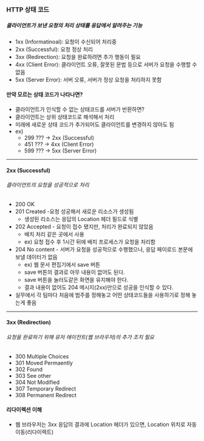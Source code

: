 ### HTTP 상태 코드
##### 클라이언트가 보낸 요청의 처리 상태를 응답에서 알려주는 기능
* 1xx (Informatinoal): 요청이 수신되어 처리중
* 2xx (Successful): 요청 정상 처리
* 3xx (Redirection): 요청을 완료하려면 추가 행동이 필요
* 4xx (Client Error): 클라이언트 오류, 잘못된 문법 등으로 서버가 요청을 수행할 수 없음
* 5xx (Server Error): 서버 오류, 서버가 정상 요청을 처리하지 못함

#### 만약 모르는 상태 코드가 나타나면?
* 클라이언트가 인식할 수 없는 상태코드를 서버가 반환하면?
* 클라이언트는 상위 상태코드로 해석해서 처리
* 미래에 새로운 상태 코드가 추가되어도 클라이언트를 변경하지 않아도 됨
* ex)
  + 299 ??? -> 2xx (Successful)
  + 451 ??? -> 4xx (Client Error)
  + 599 ??? -> 5xx (Server Error)
<hr />

#### 2xx (Successful)
###### 클라이언트의 요청을 성공적으로 처리
* 200 OK
* 201 Created -요청 성공해서 새로운 리소스가 생성됨
  + 생성된 리소스는 응답의 Location 헤더 필드로 식별 
* 202 Accepted - 요청이 접수 됐지만, 처리가 완료되지 않았음
  + 배치 처리 같은 곳에서 사용
  + ex) 요청 접수 후 1시간 뒤에 배치 프로세스가 요청을 처리함 
* 204 No content - 서버가 요청을 성공적으로 수행했으나, 응답 페이로드 본문에 보낼 데이터가 없음
  + ex) 웹 문서 편집기에서 save 버튼
  +  save 버튼의 결과로 아무 내용이 없어도 된다.
  +  save 버튼을 눌러도같은 화면을 유지해야 한다.
  +  결과 내용이 없어도 204 메시지(2xx)만으로 성공을 인식할 수 있다.
* 실무에서 각 팀마다 처음에 범주를 정해놓고 어떤 상태코드들을 사용하기로 정해 놓는게 좋음
<hr />

#### 3xx (Redirection)
###### 요청을 완료하기 위해 유저 에이전트(웹 브라우저)의 추가 조치 필요
* 300 Multiple Choices
* 301 Moved Permaently
* 302 Found
* 303 See other
* 304 Not Modified
* 307 Temporary Redirect
* 308 Permanent Redirect

#### 리다이렉션 이해
* 웹 브라우저는 3xx 응답의 결과에 Location 헤더가 있으면, Location 위치로 자동 이동(리다이렉트)











